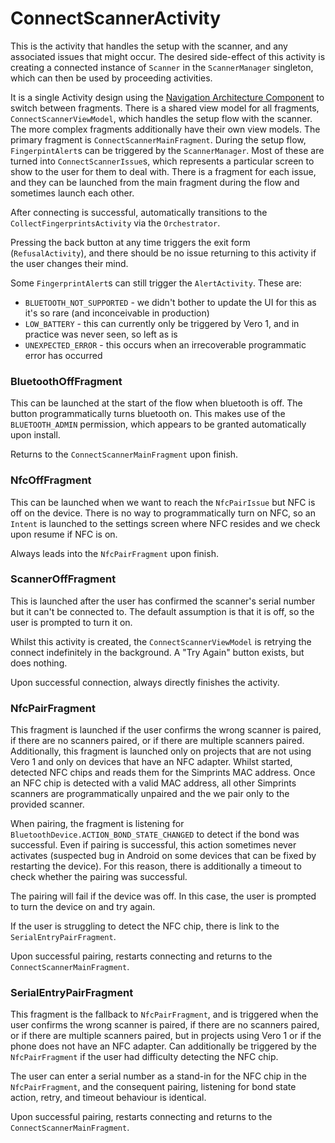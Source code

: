 # ConnectScannerActivity

This is the activity that handles the setup with the scanner, and any associated issues that might occur.
The desired side-effect of this activity is creating a connected instance of `Scanner` in the `ScannerManager` singleton, which can then be used by proceeding activities.

It is a single Activity design using the [Navigation Architecture Component](https://developer.android.com/guide/navigation) to switch between fragments.
There is a shared view model for all fragments, `ConnectScannerViewModel`, which handles the setup flow with the scanner. The more complex fragments additionally have their own view models.
The primary fragment is `ConnectScannerMainFragment`. During the setup flow, `FingerpintAlert`s can be triggered by the `ScannerManager`.
Most of these are turned into `ConnectScannerIssue`s, which represents a particular screen to show to the user for them to deal with.
There is a fragment for each issue, and they can be launched from the main fragment during the flow and sometimes launch each other.

After connecting is successful, automatically transitions to the `CollectFingerprintsActivity` via the `Orchestrator`.

Pressing the back button at any time triggers the exit form (`RefusalActivity`), and there should be no issue returning to this activity if the user changes their mind.

Some `FingerprintAlert`s can still trigger the `AlertActivity`. These are:
- `BLUETOOTH_NOT_SUPPORTED` - we didn't bother to update the UI for this as it's so rare (and inconceivable in production)
- `LOW_BATTERY` - this can currently only be triggered by Vero 1, and in practice was never seen, so left as is
- `UNEXPECTED_ERROR` - this occurs when an irrecoverable programmatic error has occurred

### BluetoothOffFragment
This can be launched at the start of the flow when bluetooth is off.
The button programmatically turns bluetooth on.
This makes use of the `BLUETOOTH_ADMIN` permission, which appears to be granted automatically upon install.

Returns to the `ConnectScannerMainFragment` upon finish.

### NfcOffFragment
This can be launched when we want to reach the `NfcPairIssue` but NFC is off on the device.
There is no way to programmatically turn on NFC, so an `Intent` is launched to the settings screen where NFC resides and we check upon resume if NFC is on.

Always leads into the `NfcPairFragment` upon finish.

### ScannerOffFragment
This is launched after the user has confirmed the scanner's serial number but it can't be connected to.
The default assumption is that it is off, so the user is prompted to turn it on.

Whilst this activity is created, the `ConnectScannerViewModel` is retrying the connect indefinitely in the background.
A "Try Again" button exists, but does nothing.

Upon successful connection, always directly finishes the activity.

### NfcPairFragment
This fragment is launched if the user confirms the wrong scanner is paired, if there are no scanners paired, or if there are multiple scanners paired.
Additionally, this fragment is launched only on projects that are not using Vero 1 and only on devices that have an NFC adapter.
Whilst started, detected NFC chips and reads them for the Simprints MAC address.
Once an NFC chip is detected with a valid MAC address, all other Simprints scanners are programmatically unpaired and the we pair only to the provided scanner.

When pairing, the fragment is listening for `BluetoothDevice.ACTION_BOND_STATE_CHANGED` to detect if the bond was successful.
Even if pairing is successful, this action sometimes never activates (suspected bug in Android on some devices that can be fixed by restarting the device).
For this reason, there is additionally a timeout to check whether the pairing was successful.

The pairing will fail if the device was off. In this case, the user is prompted to turn the device on and try again.

If the user is struggling to detect the NFC chip, there is link to the `SerialEntryPairFragment`.

Upon successful pairing, restarts connecting and returns to the `ConnectScannerMainFragment`.

### SerialEntryPairFragment
This fragment is the fallback to `NfcPairFragment`, and is triggered when the user confirms the wrong scanner is paired, if there are no scanners paired, or if there are multiple scanners paired, but in projects using Vero 1 or if the phone does not have an NFC adapter.
Can additionally be triggered by the `NfcPairFragment` if the user had difficulty detecting the NFC chip.

The user can enter a serial number as a stand-in for the NFC chip in the `NfcPairFragment`, and the consequent pairing, listening for bond state action, retry, and timeout behaviour is identical.

Upon successful pairing, restarts connecting and returns to the `ConnectScannerMainFragment`.
